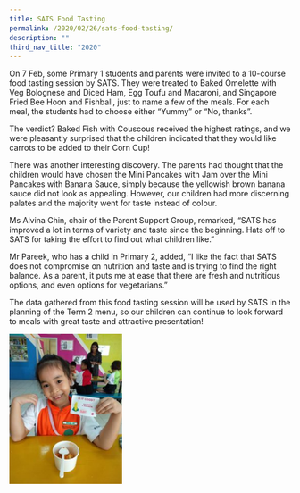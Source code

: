 ```yaml
---
title: SATS Food Tasting
permalink: /2020/02/26/sats-food-tasting/
description: ""
third_nav_title: "2020"
---
```

<p>On 7 Feb, some Primary 1 students and parents were invited to a 10-course food tasting session by SATS. They were treated to Baked Omelette with Veg Bolognese and Diced Ham, Egg Toufu and Macaroni, and Singapore Fried Bee Hoon and Fishball, just to name a few of the meals. For each meal, the students had to choose either “Yummy” or “No, thanks”.</p>
<p>The verdict? Baked Fish with Couscous received the highest ratings, and we were pleasantly surprised that the children indicated that they would like carrots to be added to their Corn Cup!</p>
<p>There was another interesting discovery. The parents had thought that the children would have chosen the Mini Pancakes with Jam over the Mini Pancakes with Banana Sauce, simply because the yellowish brown banana sauce did not look as appealing. However, our children had more discerning palates and the majority went for taste instead of colour.</p>
<p>Ms Alvina Chin, chair of the Parent Support Group, remarked, “SATS has improved a lot in terms of variety and taste since the beginning. Hats off to SATS for taking the effort to find out what children like.”</p>
<p>Mr Pareek, who has a child in Primary 2, added, “I like the fact that SATS does not compromise on nutrition and taste and is trying to find the right balance. As a parent, it puts me at ease that there are fresh and nutritious options, and even options for vegetarians.”</p>
<p>The data gathered from this food tasting session will be used by SATS in the planning of the Term 2 menu, so our children can continue to look forward to meals with great taste and attractive presentation!</p>
<img src="/images/SATS-Food-Tasting-1-225x300.jpg" style="width:40%">